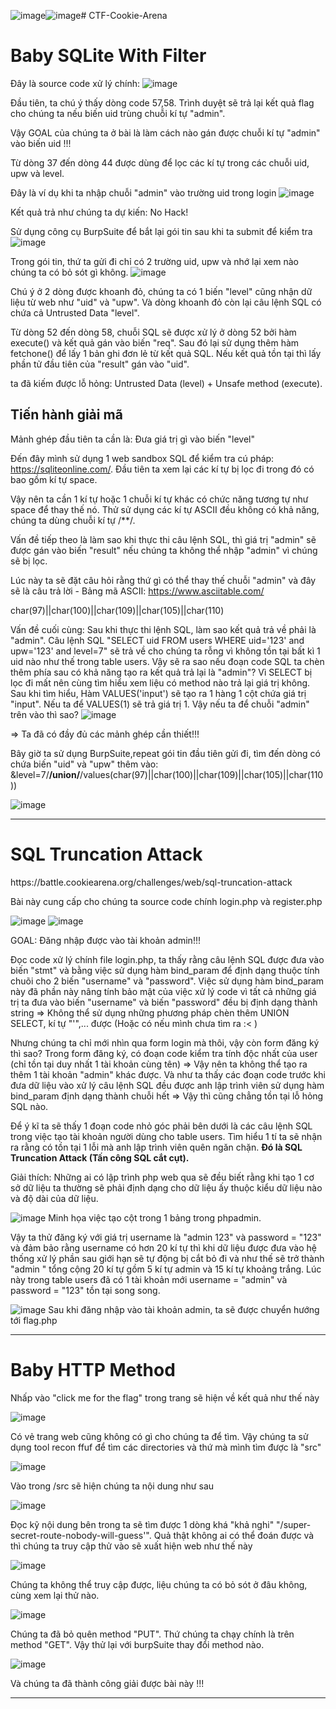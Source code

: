 ![image](https://github.com/user-attachments/assets/a4f2135c-2945-4295-8626-53e31dacdd36)![image](https://github.com/user-attachments/assets/8499b860-5356-4bad-ab97-ac57bcaf1791)# CTF-Cookie-Arena

<h1>Baby SQLite With Filter</h1>

Đây là source code xử lý chính:
![image](https://github.com/user-attachments/assets/60bb88f1-e770-4213-bedc-19178f891431)

Đầu tiên, ta chú ý thấy dòng code 57,58. Trình duyệt sẽ trả lại kết quả flag cho chúng ta nếu biến uid trùng chuỗi kí tự "admin".

Vậy GOAL của chúng ta ở bài là làm cách nào gán được chuỗi kí tự "admin" vào biến uid !!!

Từ dòng 37 đến dòng 44 được dùng để lọc các kí tự trong các chuỗi uid, upw và level.

Đây là ví dụ khi ta nhập chuỗi "admin" vào trường uid trong login
![image](https://github.com/user-attachments/assets/8bd1a700-d327-4019-a66b-4d56eebbfecb)

Kết quả trả như chúng ta dự kiến: No Hack!

Sử dụng công cụ BurpSuite để bắt lại gói tin sau khi ta submit để kiểm tra
![image](https://github.com/user-attachments/assets/340041e8-b705-4035-98d2-d2695e767801)

Trong gói tin, thứ ta gửi đi chỉ có 2 trường uid, upw và nhớ lại xem nào chúng ta có bỏ sót gì không. 
![image](https://github.com/user-attachments/assets/eee55518-7eb3-4349-a704-55c4778ce9fb)

Chú ý ở 2 dòng được khoanh đỏ, chúng ta có 1 biến "level" cũng nhận dữ liệu từ web như "uid" và "upw". Và dòng khoanh đỏ còn lại câu lệnh SQL có chứa cả Untrusted Data "level".

Từ dòng 52 đến dòng 58, chuỗi SQL sẽ được xử lý ở dòng 52 bởi hàm execute() và kết quả gán vào biến "req". Sau đó lại sử dụng thêm hàm fetchone() để lấy 1 bản ghi đơn lẻ từ kết quả SQL.
Nếu kết quả tồn tại thì lấy phần tử đầu tiên của "result" gán vào "uid".

ta đã kiếm được lỗ hỏng: Untrusted Data (level) + Unsafe method (execute).

<h2>Tiến hành giải mã</h2>
Mảnh ghép đầu tiên ta cần là: Đưa giá trị gì vào biến "level"

Đến đây mình sử dụng 1 web sandbox SQL để kiểm tra cú pháp: https://sqliteonline.com/. Đầu tiên ta xem lại các kí tự bị lọc đi trong đó có bao gồm kí tự space.

Vậy nên ta cần 1 kí tự hoặc 1 chuỗi kí tự khác có chức năng tương tự như space để thay thế nó. Thử sử dụng các kí tự ASCII đều không có khả năng, chúng ta dùng chuỗi kí tự /**/.

Vấn đề tiếp theo là làm sao khi thực thi câu lệnh SQL, thì giá trị "admin" sẽ được gán vào biến "result" nếu chúng ta không thể nhập "admin" vì chúng sẽ bị lọc. 

Lúc này ta sẽ đặt câu hỏi rằng thứ gì có thể thay thế chuỗi "admin" và đây sẽ là câu trả lời - Bảng mã ASCII: https://www.asciitable.com/

char(97)||char(100)||char(109)||char(105)||char(110)

Vấn đề cuối cùng: Sau khi thực thi lệnh SQL, làm sao kết quả trả về phải là "admin". Câu lệnh SQL "SELECT uid FROM users WHERE uid='123' and upw='123' and level=7" sẽ trả về cho chúng ta rỗng vì không tồn tại bất kì 1 uid nào như thế trong table users. Vậy sẽ ra sao nếu đoạn code SQL ta chèn thêm phía sau có khả năng tạo ra kết quả trả lại là "admin"? Vì SELECT bị lọc đi mất nên cùng tìm hiểu xem liệu có method nào trả lại giá trị không. Sau khi tìm hiểu, Hàm VALUES('input') sẽ tạo ra 1 hàng 1 cột chứa giá trị "input". Nếu ta để VALUES(1) sẽ trả giá trị 1. Vậy nếu ta để chuỗi "admin" trên vào thì sao?
![image](https://github.com/user-attachments/assets/df66dbbb-4f1e-4001-9057-0763cb41a646)

=> Ta đã có đầy đủ các mảnh ghép cần thiết!!!

Bây giờ ta sử dụng BurpSuite,repeat gói tin đầu tiên gửi đi, tìm đến dòng có chứa biến "uid" và "upw" thêm vào: &level=7/**/union/**/values(char(97)||char(100)||char(109)||char(105)||char(110))

![image](https://github.com/user-attachments/assets/f7f6cf47-4c6f-48a5-861b-103a9fb2548a)

---
<h1>SQL Truncation Attack</h1>
https://battle.cookiearena.org/challenges/web/sql-truncation-attack

Bài này cung cấp cho chúng ta source code chính login.php và register.php

![image](https://github.com/user-attachments/assets/14c27ced-70b7-49f2-8e9d-8744e280f74f)
![image](https://github.com/user-attachments/assets/162810e5-7d54-4cc7-99db-0abe692d5c1a)

GOAL: Đăng nhập được vào tài khoản admin!!!

Đọc code xử lý chính file login.php, ta thấy rằng câu lệnh SQL được đưa vào biến "stmt" và bằng việc sử dụng hàm bind_param để định dạng thuộc tính chuõi cho 2 biến "username" và "password". Việc sử dụng hàm bind_param này đã phần này nâng tính bảo mật của việc xử lý code vì tất cả những giá trị ta đưa vào biến "username" và biến "password" đều bị định dạng thành string => Không thể sử dụng những phương pháp chèn thêm UNION SELECT, kí tự "\'",... được (Hoặc có nếu mình chưa tìm ra :< )

Nhưng chúng ta chỉ mới nhìn qua form login mà thôi, vậy còn form đăng ký thì sao? Trong form đăng ký, có đoạn code kiểm tra tính độc nhất của user (chỉ tồn tại duy nhất 1 tài khoản cùng tên) => Vậy nên ta không thể tạo ra thêm 1 tài khoản "admin" khác được. Và như ta thấy các đoạn code trước khi đưa dữ liệu vào xử lý câu lệnh SQL đều được anh lập trình viên sử dụng hàm bind_param định dạng thành chuỗi hết => Vậy thì cũng chẳng tồn tại lỗ hỏng SQL nào. 

Để ý kĩ ta sẽ thấy 1 đoạn code nhỏ góc phải bên dưới là các câu lệnh SQL trong việc tạo tài khoản người dùng cho table users. Tìm hiểu 1 tí ta sẽ nhận ra rằng có tồn tại 1 lỗi mà anh lập trình viên quên ngăn chặn. <strong> Đó là SQL Truncation Attack (Tấn công SQL cắt cụt). </strong>

Giải thích: Những ai có lập trình php web qua sẽ đều biết rằng khi tạo 1 cơ sở dữ liệu ta thường sẽ phải định dạng cho dữ liệu ấy thuộc kiểu dữ liệu nào và độ dài của dữ liệu.

![image](https://github.com/user-attachments/assets/4f0e1ab8-7c75-4d42-8ccf-64bab6907384)
Minh họa việc tạo cột trong 1 bảng trong phpadmin.

Vậy ta thử đăng ký với giá trị username là "admin                 123" và password = "123" và đảm bảo rằng username có hơn 20 kí tự thì khi dữ liệu được đưa vào hệ thống xử lý phần sau giới hạn sẽ tự động bị cắt bỏ đi và như thế sẽ trở thành "admin                      " tổng cộng 20 kí tự gồm 5 kí tự admin và 15 kí tự khoảng trắng. Lúc này trong table users đã có 1 tài khoản mới username = "admin" và password = "123" tồn tại song song.

![image](https://github.com/user-attachments/assets/2fe61375-a528-42b3-b1ee-3ad67016eb94)
Sau khi đăng nhập vào tài khoản admin, ta sẽ được chuyển hướng tới flag.php

---
<h1>Baby HTTP Method</h1>

Nhấp vào "click me for the flag" trong trang sẽ hiện về kết quả như thế này

![image](https://github.com/user-attachments/assets/4386643d-c542-4f77-961c-25a7f3788764)

Có vẻ trang web cũng không có gì cho chúng ta để tìm. Vậy chúng ta sử dụng tool recon ffuf để tìm các directories và thứ mà mình tìm được là "src"

![image](https://github.com/user-attachments/assets/007be3a5-a259-497f-8081-454d1cde5a62)

Vào trong /src sẽ hiện chúng ta nội dung như sau

![image](https://github.com/user-attachments/assets/71738cee-a2e0-4d98-8f53-5973358a24a3)

Đọc kỹ nội dung bên trong ta sẽ tìm được 1 dòng khá "khả nghi" "/super-secret-route-nobody-will-guess'". Quả thật không ai có thể đoán được và thì chúng ta truy cập thử vào sẽ xuất hiện web như thế này

![image](https://github.com/user-attachments/assets/ea067db4-495a-4cd0-9195-8a34d12a668c)

Chúng ta không thể truy cập được, liệu chúng ta có bỏ sót ở đâu không, cùng xem lại thử nào. 

![image](https://github.com/user-attachments/assets/116cc83c-d92d-4cac-8b0c-1f575dd74833)

Chúng ta đã bỏ quên method "PUT". Thứ chúng ta chạy chính là trên method "GET". Vậy thử lại với burpSuite thay đổi method nào.

![image](https://github.com/user-attachments/assets/6a853757-987e-4ac5-b8ae-9056f9081ed2)

Và chúng ta đã thành công giải được bài này !!! 

---



